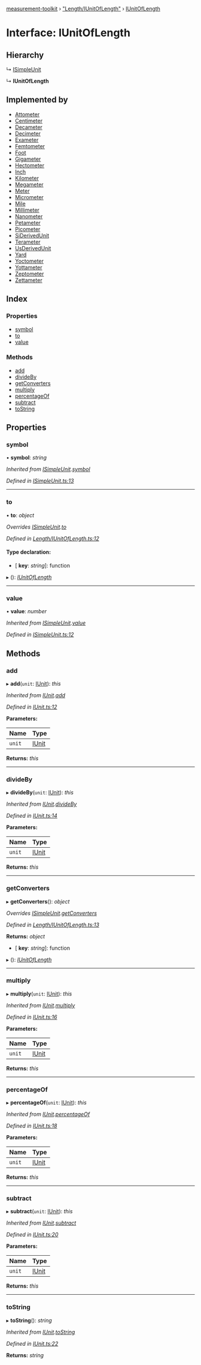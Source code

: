 [measurement-toolkit](../README.md) › ["Length/IUnitOfLength"](../modules/_length_iunitoflength_.md) › [IUnitOfLength](_length_iunitoflength_.iunitoflength.md)

# Interface: IUnitOfLength

## Hierarchy

  ↳ [ISimpleUnit](_isimpleunit_.isimpleunit.md)

  ↳ **IUnitOfLength**

## Implemented by

* [Attometer](../classes/_length_si_attometer_.attometer.md)
* [Centimeter](../classes/_length_si_centimeter_.centimeter.md)
* [Decameter](../classes/_length_si_decameter_.decameter.md)
* [Decimeter](../classes/_length_si_decimeter_.decimeter.md)
* [Exameter](../classes/_length_si_exameter_.exameter.md)
* [Femtometer](../classes/_length_si_femtometer_.femtometer.md)
* [Foot](../classes/_length_us_foot_.foot.md)
* [Gigameter](../classes/_length_si_gigameter_.gigameter.md)
* [Hectometer](../classes/_length_si_hectometer_.hectometer.md)
* [Inch](../classes/_length_us_inch_.inch.md)
* [Kilometer](../classes/_length_si_kilometer_.kilometer.md)
* [Megameter](../classes/_length_si_megameter_.megameter.md)
* [Meter](../classes/_length_si_meter_.meter.md)
* [Micrometer](../classes/_length_si_micrometer_.micrometer.md)
* [Mile](../classes/_length_us_mile_.mile.md)
* [Millimeter](../classes/_length_si_millimeter_.millimeter.md)
* [Nanometer](../classes/_length_si_nanometer_.nanometer.md)
* [Petameter](../classes/_length_si_petameter_.petameter.md)
* [Picometer](../classes/_length_si_picometer_.picometer.md)
* [SiDerivedUnit](../classes/_length_si_siderivedunit_.siderivedunit.md)
* [Terameter](../classes/_length_si_terameter_.terameter.md)
* [UsDerivedUnit](../classes/_length_us_usderivedunit_.usderivedunit.md)
* [Yard](../classes/_length_us_yard_.yard.md)
* [Yoctometer](../classes/_length_si_yoctometer_.yoctometer.md)
* [Yottameter](../classes/_length_si_yottameter_.yottameter.md)
* [Zeptometer](../classes/_length_si_zeptometer_.zeptometer.md)
* [Zettameter](../classes/_length_si_zettameter_.zettameter.md)

## Index

### Properties

* [symbol](_length_iunitoflength_.iunitoflength.md#symbol)
* [to](_length_iunitoflength_.iunitoflength.md#to)
* [value](_length_iunitoflength_.iunitoflength.md#value)

### Methods

* [add](_length_iunitoflength_.iunitoflength.md#add)
* [divideBy](_length_iunitoflength_.iunitoflength.md#divideby)
* [getConverters](_length_iunitoflength_.iunitoflength.md#getconverters)
* [multiply](_length_iunitoflength_.iunitoflength.md#multiply)
* [percentageOf](_length_iunitoflength_.iunitoflength.md#percentageof)
* [subtract](_length_iunitoflength_.iunitoflength.md#subtract)
* [toString](_length_iunitoflength_.iunitoflength.md#tostring)

## Properties

###  symbol

• **symbol**: *string*

*Inherited from [ISimpleUnit](_isimpleunit_.isimpleunit.md).[symbol](_isimpleunit_.isimpleunit.md#symbol)*

*Defined in [ISimpleUnit.ts:13](https://github.com/baspeeters/measurement-toolkit/blob/b5deaf3/src/Units/ISimpleUnit.ts#L13)*

___

###  to

• **to**: *object*

*Overrides [ISimpleUnit](_isimpleunit_.isimpleunit.md).[to](_isimpleunit_.isimpleunit.md#to)*

*Defined in [Length/IUnitOfLength.ts:12](https://github.com/baspeeters/measurement-toolkit/blob/b5deaf3/src/Units/Length/IUnitOfLength.ts#L12)*

#### Type declaration:

* \[ **key**: *string*\]: function

▸ (): *[IUnitOfLength](_length_iunitoflength_.iunitoflength.md)*

___

###  value

• **value**: *number*

*Inherited from [ISimpleUnit](_isimpleunit_.isimpleunit.md).[value](_isimpleunit_.isimpleunit.md#value)*

*Defined in [ISimpleUnit.ts:12](https://github.com/baspeeters/measurement-toolkit/blob/b5deaf3/src/Units/ISimpleUnit.ts#L12)*

## Methods

###  add

▸ **add**(`unit`: [IUnit](_iunit_.iunit.md)): *this*

*Inherited from [IUnit](_iunit_.iunit.md).[add](_iunit_.iunit.md#add)*

*Defined in [IUnit.ts:12](https://github.com/baspeeters/measurement-toolkit/blob/b5deaf3/src/Units/IUnit.ts#L12)*

**Parameters:**

Name | Type |
------ | ------ |
`unit` | [IUnit](_iunit_.iunit.md) |

**Returns:** *this*

___

###  divideBy

▸ **divideBy**(`unit`: [IUnit](_iunit_.iunit.md)): *this*

*Inherited from [IUnit](_iunit_.iunit.md).[divideBy](_iunit_.iunit.md#divideby)*

*Defined in [IUnit.ts:14](https://github.com/baspeeters/measurement-toolkit/blob/b5deaf3/src/Units/IUnit.ts#L14)*

**Parameters:**

Name | Type |
------ | ------ |
`unit` | [IUnit](_iunit_.iunit.md) |

**Returns:** *this*

___

###  getConverters

▸ **getConverters**(): *object*

*Overrides [ISimpleUnit](_isimpleunit_.isimpleunit.md).[getConverters](_isimpleunit_.isimpleunit.md#getconverters)*

*Defined in [Length/IUnitOfLength.ts:13](https://github.com/baspeeters/measurement-toolkit/blob/b5deaf3/src/Units/Length/IUnitOfLength.ts#L13)*

**Returns:** *object*

* \[ **key**: *string*\]: function

▸ (): *[IUnitOfLength](_length_iunitoflength_.iunitoflength.md)*

___

###  multiply

▸ **multiply**(`unit`: [IUnit](_iunit_.iunit.md)): *this*

*Inherited from [IUnit](_iunit_.iunit.md).[multiply](_iunit_.iunit.md#multiply)*

*Defined in [IUnit.ts:16](https://github.com/baspeeters/measurement-toolkit/blob/b5deaf3/src/Units/IUnit.ts#L16)*

**Parameters:**

Name | Type |
------ | ------ |
`unit` | [IUnit](_iunit_.iunit.md) |

**Returns:** *this*

___

###  percentageOf

▸ **percentageOf**(`unit`: [IUnit](_iunit_.iunit.md)): *this*

*Inherited from [IUnit](_iunit_.iunit.md).[percentageOf](_iunit_.iunit.md#percentageof)*

*Defined in [IUnit.ts:18](https://github.com/baspeeters/measurement-toolkit/blob/b5deaf3/src/Units/IUnit.ts#L18)*

**Parameters:**

Name | Type |
------ | ------ |
`unit` | [IUnit](_iunit_.iunit.md) |

**Returns:** *this*

___

###  subtract

▸ **subtract**(`unit`: [IUnit](_iunit_.iunit.md)): *this*

*Inherited from [IUnit](_iunit_.iunit.md).[subtract](_iunit_.iunit.md#subtract)*

*Defined in [IUnit.ts:20](https://github.com/baspeeters/measurement-toolkit/blob/b5deaf3/src/Units/IUnit.ts#L20)*

**Parameters:**

Name | Type |
------ | ------ |
`unit` | [IUnit](_iunit_.iunit.md) |

**Returns:** *this*

___

###  toString

▸ **toString**(): *string*

*Inherited from [IUnit](_iunit_.iunit.md).[toString](_iunit_.iunit.md#tostring)*

*Defined in [IUnit.ts:22](https://github.com/baspeeters/measurement-toolkit/blob/b5deaf3/src/Units/IUnit.ts#L22)*

**Returns:** *string*
